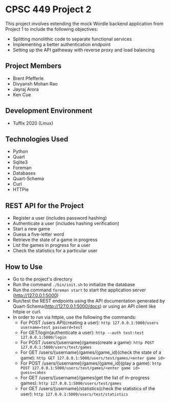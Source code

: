 # CPSC 449 Project 2 
This project involves extending the mock Wordle backend application from Project 1 to include the following objectives:
- Splitting monolithic code to separate functional services
- Implementing a better authentication endpoint
- Setting up the API gatheway with reverse proxy and load balancing

## Project Members
- Brent Pfefferle
- Divyansh Mohan Rao
- Jayraj Arora
- Ken Cue

## Development Environment
- Tuffix 2020 (Linux)

## Technologies Used
- Python
- Quart
- Sqlite3
- Foreman
- Databases
- Quart-Schema
- Curl
- HTTPie

## REST API for the Project
- Register a user (includes password hashing)
- Authenticate a user (includes hashing verification)
- Start a new game
- Guess a five-letter word
- Retrieve the state of a game in progress
- List the games in progress for a user
- Check the statistics for a particular user

## How to Use
- Go to the project's directory
- Run the command ```./bin/init.sh``` to initialize the database
- Run the command ```foreman start``` to start the application server (http://127.0.0.1:5000)
- Run/test the REST endpoints using the API documentation generated by Quart-Schema(http://127.0.0.1:5000/docs) 
or using an API client like httpie or curl.
- In order to run via httpie, use the following the commands:
  - For POST /users API(creating a user): ```http 127.0.0.1:5000/users username=test password=test```
  - For GET/login(authenticate a user): ```http --auth test:test 127.0.0.1:5000/login```
  - For POST /users/{username}/games(create a game): ```http POST 127.0.0.1:5000/users/test/games```
  - For GET /users/{username}/games/{game_id}(check the state of a game): ```http GET 127.0.0.1:5000/users/test/games/<enter game id>```
  - For POST /users/{username}/games/{game_id}(play a game): ```http POST 127.0.0.1:5000/users/test/games/<enter game id> guess=cakes```
  - For GET /users/{username}/games(get the list of in-progress games): ```http 127.0.0.1:5000/users/test/games``` 
  - For GET /users/{username}/statistics(check the statistics of the user): ```http 127.0.0.1:5000/users/test/statistics```

